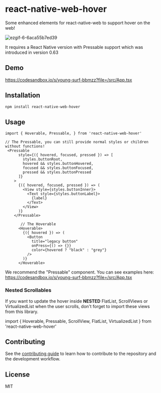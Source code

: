 # react-native-web-hover

Some enhanced elements for react-native-web to support hover on the web!

![ezgif-6-6aca55b7ed39](https://user-images.githubusercontent.com/6492229/92249982-28e3a200-eecb-11ea-8672-a86328acbe2d.gif)


It requires a React Native version with Pressable support which was introduced in version 0.63

## Demo

https://codesandbox.io/s/young-surf-bbmzz?file=/src/App.tsx

## Installation

```sh
npm install react-native-web-hover
```

## Usage
```
import { Hoverable, Pressable, } from 'react-native-web-hover'

// The Pressable, you can still provide normal styles or children without functions!
 <Pressable
      style={({ hovered, focused, pressed }) => [
        styles.buttonRoot,
        hovered && styles.buttonHovered,
        focused && styles.buttonFocused,
        pressed && styles.buttonPressed
      ]}
    >
      {({ hovered, focused, pressed }) => (
        <View style={styles.buttonInner}>
          <Text style={styles.buttonLabel}>
            {label}
          </Text>
        </View>
      )}
    </Pressable>

       // The Hoverable
      <Hoverable>
        {({ hovered }) => (
          <Button
            title="legacy button"
            onPress={() => {}}
            color={hovered ? "black" : "grey"}
          />
        )}
      </Hoverable>
```

We recommend the "Pressable" component. You can see examples here:
https://codesandbox.io/s/young-surf-bbmzz?file=/src/App.tsx




### Nested Scrollables
If you want to update the hover inside **NESTED** FlatList, ScrollViews or VirtualizedList when the user scrolls, don't forget to import these views from this library.

import { Hoverable, Pressable, ScrollView, FlatList, VirtualizedList } from 'react-native-web-hover'

## Contributing

See the [contributing guide](CONTRIBUTING.md) to learn how to contribute to the repository and the development workflow.

## License

MIT
